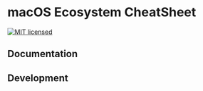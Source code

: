 # macOS Ecosystem CheatSheet

[![MIT licensed](https://img.shields.io/badge/License-MIT-yellow.svg)](./LICENSE)

## Documentation

## Development